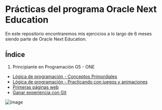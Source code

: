 # Prácticas del programa Oracle Next Education

En este repositorio encontraremos mis ejercicios a lo largo de 6 meses siendo parte de Oracle Next Education. 

## Índice
1. Principiante en Programación G5 - ONE
  - [Lógica de programación - Conceptos Primordiales](/L%C3%B3gica%20de%20programaci%C3%B3n/)
  - [Lógica de programación - Practicando con juegos y animaciones](/L%C3%B3gica%20de%20programaci%C3%B3n-Practicando%20con%20juegos%20y%20animaciones/README.md)
  - [Primeras páginas web](/Primeras%20p%C3%A1ginas%20web/README.md)
  - [Ganar experiencia con Git](/Gana%20experiencia%20con%20Git/README.md)



![image](https://user-images.githubusercontent.com/92195194/230744636-db700fb7-040f-420c-ae85-978fccf6af0f.png)
